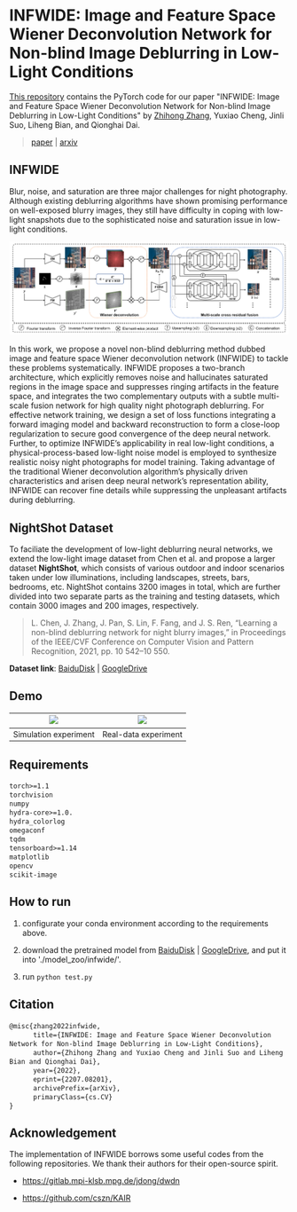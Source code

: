 # INFWIDE: Image and Feature Space Wiener Deconvolution Network for Non-blind Image Deblurring in Low-Light Conditions

[This repository](https://github.com/zhihongz/INFWIDE) contains the PyTorch code for our paper "INFWIDE: Image and Feature Space Wiener Deconvolution Network for Non-blind Image Deblurring in Low-Light Conditions" by [Zhihong Zhang](https://zhihongz.github.io/), Yuxiao Cheng, Jinli Suo, Liheng Bian, and Qionghai Dai.

> [paper]() | [arxiv](https://arxiv.org/abs/2207.08201)

## INFWIDE

Blur, noise, and saturation are three major challenges for night photography. Although existing deblurring algorithms have shown promising performance on well-exposed blurry images, they still have difficulty in coping with low-light snapshots due to the sophisticated noise and saturation issue in low-light conditions.

![INFWIDE's architecture](./demo/infwide.png)

In this work, we propose a novel non-blind deblurring method dubbed image and feature space Wiener deconvolution network (INFWIDE) to tackle these problems systematically. INFWIDE proposes a two-branch architecture, which explicitly removes noise and hallucinates saturated regions in the image space and suppresses ringing artifacts in the feature space, and integrates the two complementary outputs with a subtle multi-scale fusion network for high quality night photograph deblurring. For effective network training, we design a set of loss functions integrating a forward imaging model and backward reconstruction to form a close-loop regularization to secure good convergence of the deep neural network. Further, to optimize INFWIDE’s applicability in real low-light conditions, a physical-process-based low-light noise model is employed to synthesize realistic noisy night photographs for model training. Taking advantage of the traditional Wiener deconvolution algorithm’s physically driven characteristics and arisen deep neural network’s representation ability, INFWIDE can recover fine details while suppressing the unpleasant artifacts during deblurring.

## NightShot Dataset

To faciliate the development of low-light deblurring neural networks, we extend the low-light image dataset from Chen et al. and propose a larger dataset **NightShot**, which consists of various outdoor and indoor scenarios taken under low illuminations, including landscapes, streets, bars, bedrooms, etc. NightShot contains 3200 images in total, which are further divided into two separate parts as the training and testing datasets, which contain 3000 images and 200 images, respectively.

> L. Chen, J. Zhang, J. Pan, S. Lin, F. Fang, and J. S. Ren, “Learning a non-blind deblurring network for night blurry images,” in Proceedings of the IEEE/CVF Conference on Computer Vision and Pattern Recognition, 2021, pp. 10 542–10 550.

**Dataset link**: [BaiduDisk](https://pan.baidu.com/s/1N_yLVDzCEktVkvkqeoduKQ?pwd=0000) | [GoogleDrive](https://drive.google.com/file/d/1woLLJU1RxsXehXOZpCRTX-1ep8IxIbTP/view?usp=sharing)



## Demo

| <img src="./demo/simu_res.gif" height=300 /> | <img src="./demo/real_res.gif" height=300 /> |
| :------------------------------------------: | -------------------------------------------- |
|            Simulation experiment             | Real-data experiment                         |



## Requirements

```
torch>=1.1
torchvision
numpy
hydra-core>=1.0.
hydra_colorlog
omegaconf
tqdm
tensorboard>=1.14
matplotlib
opencv
scikit-image
```

## How to run

1. configurate your conda environment according to the requirements above.

2. download the pretrained model from [BaiduDisk](https://pan.baidu.com/s/1N_yLVDzCEktVkvkqeoduKQ?pwd=0000) | [GoogleDrive](https://drive.google.com/file/d/16MtdiYi5MWOG2UmGvUNR228xfXfJLoTT/view?usp=sharing), and put it into './model_zoo/infwide/'.

3. run `python test.py`

## Citation

```
@misc{zhang2022infwide,
      title={INFWIDE: Image and Feature Space Wiener Deconvolution Network for Non-blind Image Deblurring in Low-Light Conditions}, 
      author={Zhihong Zhang and Yuxiao Cheng and Jinli Suo and Liheng Bian and Qionghai Dai},
      year={2022},
      eprint={2207.08201},
      archivePrefix={arXiv},
      primaryClass={cs.CV}
}
```

## Acknowledgement

The implementation of INFWIDE borrows some useful codes from the following repositories. We thank their authors for their open-source spirit.

- https://gitlab.mpi-klsb.mpg.de/jdong/dwdn

- https://github.com/cszn/KAIR
